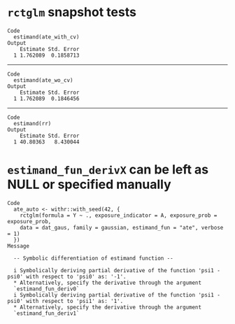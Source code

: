 # `rctglm` snapshot tests

    Code
      estimand(ate_with_cv)
    Output
        Estimate Std. Error
      1 1.762089  0.1858713

---

    Code
      estimand(ate_wo_cv)
    Output
        Estimate Std. Error
      1 1.762089  0.1846456

---

    Code
      estimand(rr)
    Output
        Estimate Std. Error
      1 40.80363   8.430044

# `estimand_fun_derivX` can be left as NULL or specified manually

    Code
      ate_auto <- withr::with_seed(42, {
        rctglm(formula = Y ~ ., exposure_indicator = A, exposure_prob = exposure_prob,
        data = dat_gaus, family = gaussian, estimand_fun = "ate", verbose = 1)
      })
    Message
      
      -- Symbolic differentiation of estimand function --
      
      i Symbolically deriving partial derivative of the function 'psi1 - psi0' with respect to 'psi0' as: '-1'.
      * Alternatively, specify the derivative through the argument
      `estimand_fun_deriv0`
      i Symbolically deriving partial derivative of the function 'psi1 - psi0' with respect to 'psi1' as: '1'.
      * Alternatively, specify the derivative through the argument
      `estimand_fun_deriv1`

